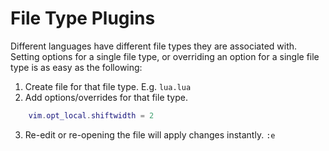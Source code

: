 # File Type Plugins

Different languages have different file types they are associated with.
Setting options for a single file type, or overriding an option for a single file type is as easy
as the following:

1. Create file for that file type. E.g. `lua.lua`
2. Add options/overrides for that file type.

```lua
    vim.opt_local.shiftwidth = 2
```

3. Re-edit or re-opening the file will apply changes instantly. `:e`

